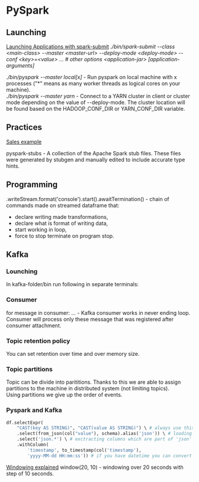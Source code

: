 # PySpark

## Launching

[Launching Applications with spark-submit](https://spark.apache.org/docs/latest/submitting-applications.html)
*./bin/spark-submit --class \<main-class> --master \<master-url>  --deploy-mode \<deploy-mode> --conf \<key>=\<value> ... # other options \<application-jar> \[application-arguments]*

*./bin/pyspark --master local[x]* - Run pyspark on local machine with x processes ("*" means as many worker threads as logical cores on your machine).  
*./bin/pyspark --master yarn* - Connect to a YARN cluster in client or cluster mode depending on the value of --deploy-mode. The cluster location will be found based on the HADOOP_CONF_DIR or YARN_CONF_DIR variable.  

## Practices

[Sales example](https://towardsdatascience.com/six-spark-exercises-to-rule-them-all-242445b24565)

pyspark-stubs - A collection of the Apache Spark stub files. These files were generated by stubgen and manually edited to include accurate type hints.  

## Programming

.writeStream.format('console').start().awaitTermination() - chain of commands made on streamed dataframe that:

- declare writing made transformations,
- declare what is format of writing data,
- start working in loop,
- force to stop terminate on program stop.

## Kafka

### Lounching

In kafka-folder/bin run following in separate terminals:

### Consumer

for message in consumer: ... - Kafka consumer works in never ending loop. Consumer will process only these message that was registered after consumer attachment.

### Topic retention policy

You can set retention over time and over memory size.

### Topic partitions

Topic can be divide into parititions. Thanks to this we are able to assign partitions to the machine in distributed system (not limiting topics).  
Using partitions we give up the order of events.

### Pyspark and Kafka

```python
df.selectExpr(
    "CAST(key AS STRING)", "CAST(value AS STRING)") \ # always use this line first  
    .select(from_json(col("value"), schema).alias('json')) \ # loading schema  
    .select('json.*') \ # exctracting columns which are part of 'json' column  
    .withColumn(
        'timestamp', to_timestamp(col('timestamp'),
        'yyyy-MM-dd HH:mm:ss')) # if you have datetime you can convert it  
```

[Windowing explained](https://www.databricks.com/blog/2017/05/08/event-time-aggregation-watermarking-apache-sparks-structured-streaming.html)
window(20, 10) - windowing over 20 seconds with step of 10 seconds.
